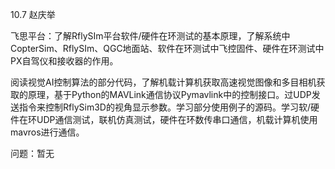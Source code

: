 10.7   赵庆举

飞思平台：了解RflySIm平台软件/硬件在环测试的基本原理，了解系统中CopterSim、RflySIm、QGC地面站、软件在环测试中飞控固件、硬件在环测试中PX自驾仪和接收器的作用。

阅读视觉AI控制算法的部分代码，了解机载计算机获取高速视觉图像和多目相机获取的原理，基于Python的MAVLink通信协议Pymavlink中的控制接口。过UDP发送指令来控制RflySim3D的视角显示参数。学习部分使用例子的源码。学习软/硬件在环UDP通信测试，联机仿真测试，硬件在环数传串口通信，机载计算机使用mavros进行通信。

问题：暂无
